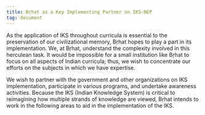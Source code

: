 ```yaml
---
title: Bṛhat as a Key Implementing Partner on IKS-NEP
tag: document
---
```


As the application of IKS throughout curricula is essential to the preservation of our civilizational memory, Bṛhat hopes to play a part in its implementation. We, at Bṛhat, understand the complexity involved in this herculean task. It would be impossible for a small institution like Bṛhat to focus on all aspects of Indian curricula; thus, we wish to concentrate our efforts on the subjects in which we have expertise. 

We wish to partner with the government and other organizations on IKS implementation, participate in various programs, and undertake awareness activities.  Because the IKS (Indian Knowledge System) is critical to reimagining how multiple strands of knowledge are viewed, Bṛhat intends to work in the following areas to aid in the implementation of the IKS.


